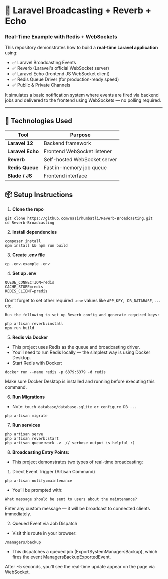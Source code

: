 # 🔴 Laravel Broadcasting + Reverb + Echo
### Real-Time Example with Redis + WebSockets

This repository demonstrates how to build a **real-time Laravel application** using:

- ✅ Laravel Broadcasting Events
- ✅ Reverb (Laravel's official WebSocket server)
- ✅ Laravel Echo (frontend JS WebSocket client)
- ✅ Redis Queue Driver (for production-ready speed)
- ✅ Public & Private Channels

It simulates a basic notification system where events are fired via backend jobs and delivered to the frontend using WebSockets — no polling required.

---

## 🚀 Technologies Used

| Tool             | Purpose                      |
| ---------------- | ---------------------------- |
| **Laravel 12**   | Backend framework            |
| **Laravel Echo** | Frontend WebSocket listener  |
| **Reverb**       | Self-hosted WebSocket server |
| **Redis Queue**  | Fast in-memory job queue     |
| **Blade / JS**   | Frontend interface           |



## 📦 Setup Instructions

1. **Clone the repo**
```
git clone https://github.com/nasirhumbatli/Reverb-Broadcasting.git
cd Reverb-Broadcasting
```

2. **Install dependencies**
```
composer install
npm install && npm run build
```

3. **Create .env file**
```
cp .env.example .env
```

4. **Set up .env**
```
QUEUE_CONNECTION=redis
CACHE_STORE=redis
REDIS_CLIENT=predis

```
Don’t forget to set other required `.env` values like `APP_KEY, DB_DATABASE,...` etc.
```
Run the following to set up Reverb config and generate required keys:

php artisan reverb:install
npm run build
```
5. **Redis via Docker**
- This project uses Redis as the queue and broadcasting driver.
- You’ll need to run Redis locally — the simplest way is using Docker Desktop.
- Start Redis with Docker:
```
docker run --name redis -p 6379:6379 -d redis
```
Make sure Docker Desktop is installed and running before executing this command.

6. **Run Migrations**
- Note: `touch database/database.sqlite or configure DB_...`
```
php artisan migrate
```

7. **Run services**
```
php artisan serve
php artisan reverb:start
php artisan queue:work -v  // verbose output is helpful :)
```

8. **Broadcasting Entry Points:**
- This project demonstrates two types of real-time broadcasting:

1. Direct Event Trigger (Artisan Command)
```
php artisan notify:maintenance
```
- You’ll be prompted with:
```
What message should be sent to users about the maintenance?
```
Enter any custom message — it will be broadcast to connected clients immediately.

2. Queued Event via Job Dispatch
- Visit this route in your browser:
```
/managers/backup
```
- This dispatches a queued job (ExportSystemManagersBackup), which fires the event ManagersBackupExportedEvent.

After ~5 seconds, you’ll see the real-time update appear on the page via WebSocket.

